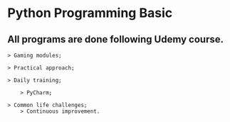 # Python Programming Basiс


## All programs are done following Udemy course.

	> Gaming modules;
 
	> Practical approach;
 
	> Daily training;
 
        > PyCharm;
	
	> Common life challenges;
        > Continuous improvement.
